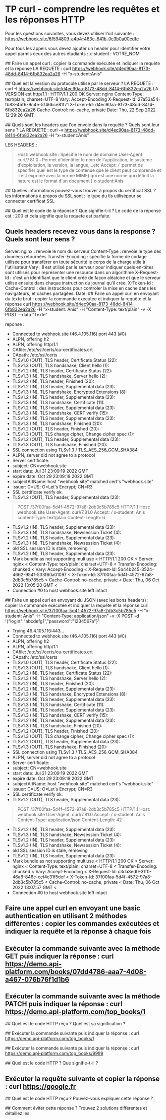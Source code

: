# TP curl - comprendre les requêtes et les réponses HTTP

Pour les questions suivantes, vous devez utiliser l'url suivante : https://webhook.site/6f594809-a4b4-483e-841b-0c3b0a00edfe

Pour tous les appels vous devez ajouter un header pour identifier votre appel parmis ceux des autres étudiants : x-student : VOTRE_NOM

## Faire un appel curl : copier la commande exécutée et indiquer la requête et la réponse
LA REQUETE : 
	curl https://webhook.site/d4ec90aa-8173-48dd-8414-6fb832ea2a26 -H "x-student:Anis"

## Quel est la version du protocole utilisé par le serveur ?
LA REQUETE :
	curl -I  https://webhook.site/d4ec90aa-8173-48dd-8414-6fb832ea2a26
LA VERSION est http/1.1 :
HTTP/1.1 200 OK
Server: nginx
Content-Type: text/plain; charset=UTF-8
Vary: Accept-Encoding
X-Request-Id: 27a53a54-fb83-45f6-9c4e-5146bce81f71
X-Token-Id: d4ec90aa-8173-48dd-8414-6fb832ea2a26
Cache-Control: no-cache, private
Date: Thu, 22 Sep 2022 12:29:26 GMT

## Quels sont les headers que l'on envoie dans la requête ? Quels sont leur sens ?
LA REQUETE : 
	curl -v  https://webhook.site/d4ec90aa-8173-48dd-8414-6fb832ea2a26 -H "x-student:Anis"

LES HEADERS : 
> Host: webhook.site		: Spécifie le nom de domaine
> User-Agent: curl/7.81.0	: Permet d'identifier le nom de l'application, le systeme d'exploitation, la version, la langue,...etc
> Accept: */*	:permet de specifier quel est le type de contenue que le client peut comprende et il est exprimé avec la norme MIME( qui est une norme qui définit la nature est le format d'un document )
> x-student:Anis

## Quelles informations pouvez-vous trouver à propos du certificat SSL ?
les informations à propos du SSL sont :
	le type du tls utilisépour se connecter
	certificat SSL

## Quel est le code de la réponse ? Que signifie-t-il ?
Le code de la réponse est : 200 et cela signifie que la requete est parfaite.

## Quels headers recevez vous dans la response ? Quels sont leur sens ?
Server: nginx : renvoie le nom du serveur
Content-Type : renvoie le type des données retournées
Transfer-Encoding : spécifie la forme de codage utilisée pour transférer en toute sécurité le corps de la charge utile à l'utilisateur
Vary : Il est utilisé par le serveur pour indiquer quels en-têtes sont utilisés pour représenter une resource dans un algorithme
X-Request-Id : c'est un identifiant que le client crée de façon aléatoire et que le serveur utilise ensuite dans chaque instruction du journal qu'il crée.
X-Token-Id :
Cache-Control : des instructions pour controler la mise en cache dans les navigateurs, et caches partagées. 
Date:
## Faire un appel curl en envoyant du texte brut : copier la commande exécutée et indiquer la requête et la réponse
curl https://webhook.site/d4ec90aa-8173-48dd-8414-6fb832ea2a26 -H "x-student: Anis" -H "Content-Type: text/plain" -v -X POST --data "Texte"

reponse :
* Connected to webhook.site (46.4.105.116) port 443 (#0)
* ALPN, offering h2
* ALPN, offering http/1.1
*  CAfile: /etc/ssl/certs/ca-certificates.crt
*  CApath: /etc/ssl/certs
* TLSv1.0 (OUT), TLS header, Certificate Status (22):
* TLSv1.3 (OUT), TLS handshake, Client hello (1):
* TLSv1.2 (IN), TLS header, Certificate Status (22):
* TLSv1.3 (IN), TLS handshake, Server hello (2):
* TLSv1.2 (IN), TLS header, Finished (20):
* TLSv1.2 (IN), TLS header, Supplemental data (23):
* TLSv1.3 (IN), TLS handshake, Encrypted Extensions (8):
* TLSv1.2 (IN), TLS header, Supplemental data (23):
* TLSv1.3 (IN), TLS handshake, Certificate (11):
* TLSv1.2 (IN), TLS header, Supplemental data (23):
* TLSv1.3 (IN), TLS handshake, CERT verify (15):
* TLSv1.2 (IN), TLS header, Supplemental data (23):
* TLSv1.3 (IN), TLS handshake, Finished (20):
* TLSv1.2 (OUT), TLS header, Finished (20):
* TLSv1.3 (OUT), TLS change cipher, Change cipher spec (1):
* TLSv1.2 (OUT), TLS header, Supplemental data (23):
* TLSv1.3 (OUT), TLS handshake, Finished (20):
* SSL connection using TLSv1.3 / TLS_AES_256_GCM_SHA384
* ALPN, server did not agree to a protocol
* Server certificate:
*  subject: CN=webhook.site
*  start date: Jul 31 23:09:19 2022 GMT
*  expire date: Oct 29 23:09:18 2022 GMT
*  subjectAltName: host "webhook.site" matched cert's "webhook.site"
*  issuer: C=US; O=Let's Encrypt; CN=R3
*  SSL certificate verify ok.
* TLSv1.2 (OUT), TLS header, Supplemental data (23):
> POST /37f00faa-5d4f-4572-97a8-2db3c5b785c5 HTTP/1.1
> Host: webhook.site
> User-Agent: curl/7.81.0
> Accept: */*
> x-student: Anis
> content-Type: text/plain
> Content-Length: 6
> 
* TLSv1.2 (IN), TLS header, Supplemental data (23):
* TLSv1.3 (IN), TLS handshake, Newsession Ticket (4):
* TLSv1.2 (IN), TLS header, Supplemental data (23):
* TLSv1.3 (IN), TLS handshake, Newsession Ticket (4):
* old SSL session ID is stale, removing
* TLSv1.2 (IN), TLS header, Supplemental data (23):
* Mark bundle as not supporting multiuse
< HTTP/1.1 200 OK
< Server: nginx
< Content-Type: text/plain; charset=UTF-8
< Transfer-Encoding: chunked
< Vary: Accept-Encoding
< X-Request-Id: 5b44b245-3524-4662-954f-533f60a01097
< X-Token-Id: 37f00faa-5d4f-4572-97a8-2db3c5b785c5
< Cache-Control: no-cache, private
< Date: Thu, 06 Oct 2022 13:05:20 GMT
< 
* Connection #0 to host webhook.site left intact


## Faire un appel curl en envoyant du JSON (avec les bons headers) : copier la commande exécutée et indiquer la requête et la réponse
curl https://webhook.site/37f00faa-5d4f-4572-97a8-2db3c5b785c5 -H "x-student: Anis" -H "Content-Type: application/json" -v -X POST -d '{"login":"abcdefg1","password":"1234567a"}'

*   Trying 46.4.105.116:443...
* Connected to webhook.site (46.4.105.116) port 443 (#0)
* ALPN, offering h2
* ALPN, offering http/1.1
*  CAfile: /etc/ssl/certs/ca-certificates.crt
*  CApath: /etc/ssl/certs
* TLSv1.0 (OUT), TLS header, Certificate Status (22):
* TLSv1.3 (OUT), TLS handshake, Client hello (1):
* TLSv1.2 (IN), TLS header, Certificate Status (22):
* TLSv1.3 (IN), TLS handshake, Server hello (2):
* TLSv1.2 (IN), TLS header, Finished (20):
* TLSv1.2 (IN), TLS header, Supplemental data (23):
* TLSv1.3 (IN), TLS handshake, Encrypted Extensions (8):
* TLSv1.2 (IN), TLS header, Supplemental data (23):
* TLSv1.3 (IN), TLS handshake, Certificate (11):
* TLSv1.2 (IN), TLS header, Supplemental data (23):
* TLSv1.3 (IN), TLS handshake, CERT verify (15):
* TLSv1.2 (IN), TLS header, Supplemental data (23):
* TLSv1.3 (IN), TLS handshake, Finished (20):
* TLSv1.2 (OUT), TLS header, Finished (20):
* TLSv1.3 (OUT), TLS change cipher, Change cipher spec (1):
* TLSv1.2 (OUT), TLS header, Supplemental data (23):
* TLSv1.3 (OUT), TLS handshake, Finished (20):
* SSL connection using TLSv1.3 / TLS_AES_256_GCM_SHA384
* ALPN, server did not agree to a protocol
* Server certificate:
*  subject: CN=webhook.site
*  start date: Jul 31 23:09:19 2022 GMT
*  expire date: Oct 29 23:09:18 2022 GMT
*  subjectAltName: host "webhook.site" matched cert's "webhook.site"
*  issuer: C=US; O=Let's Encrypt; CN=R3
*  SSL certificate verify ok.
* TLSv1.2 (OUT), TLS header, Supplemental data (23):
> POST /37f00faa-5d4f-4572-97a8-2db3c5b785c5 HTTP/1.1
> Host: webhook.site
> User-Agent: curl/7.81.0
> Accept: */*
> x-student: Anis
> Content-Type: application/json
> Content-Length: 42
> 
* TLSv1.2 (IN), TLS header, Supplemental data (23):
* TLSv1.3 (IN), TLS handshake, Newsession Ticket (4):
* TLSv1.2 (IN), TLS header, Supplemental data (23):
* TLSv1.3 (IN), TLS handshake, Newsession Ticket (4):
* old SSL session ID is stale, removing
* TLSv1.2 (IN), TLS header, Supplemental data (23):
* Mark bundle as not supporting multiuse
< HTTP/1.1 200 OK
< Server: nginx
< Content-Type: text/plain; charset=UTF-8
< Transfer-Encoding: chunked
< Vary: Accept-Encoding
< X-Request-Id: c3da8ed0-31f0-46a6-846c-cef4c31f5def
< X-Token-Id: 37f00faa-5d4f-4572-97a8-2db3c5b785c5
< Cache-Control: no-cache, private
< Date: Thu, 06 Oct 2022 13:07:57 GMT
< 
* Connection #0 to host webhook.site left intact


## Faire une appel curl en envoyant une basic authentication en utilisant 2 méthodes différentes : copier les commandes exécutées et indiquer la requête et la réponse à chaque fois 


## Exécuter la commande suivante avec la méthode GET puis indiquer la réponse : curl https://demo.api-platform.com/books/07dd4786-aaa7-4d08-a467-076b76f1d1b6 


## Exécuter la commande suivante avec la méthode PATCH  puis indiquer la réponse : curl https://demo.api-platform.com/top_books/1


## Quel est le code HTTP reçu ? Quel est sa signification ?


## Exécuter la commande suivante puis indiquer la réponse : curl https://demo.api-platform.com/top_books/1


## Exécuter la commande suivante puis indiquer la réponse : curl https://demo.api-platform.com/top_books/9999


## Quel est le code HTTP ? Que signifie-t-il ?


## Exécuter la requête suivante et copier la réponse : curl https://google.fr


## Quel est le code HTTP reçu ? Pouvez-vous expliquer cette réponse ?


## Comment éviter cette réponse ? Trouvez 2 solutions différentes et détaillez les.
